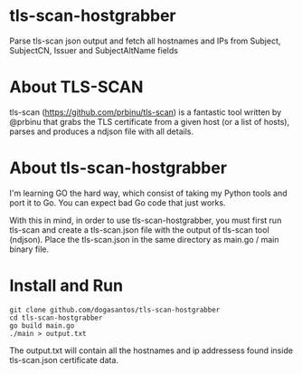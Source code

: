 # tls-scan-hostgrabber
Parse tls-scan json output and fetch all hostnames and IPs from Subject, SubjectCN, Issuer and SubjectAltName fields

# About TLS-SCAN

tls-scan (https://github.com/prbinu/tls-scan) is a fantastic tool written by @prbinu that grabs the TLS certificate from a given host (or a list of hosts), parses and produces a ndjson file with all details.

# About tls-scan-hostgrabber

I'm learning GO the hard way, which consist of taking my Python tools and port it to Go.
You can expect bad Go code that just works.

With this in mind, in order to use tls-scan-hostgrabber, you must first run tls-scan and create a tls-scan.json file with the output of tls-scan tool (ndjson).
Place the tls-scan.json in the same directory as main.go / main binary file.


# Install and Run

```
git clone github.com/dogasantos/tls-scan-hostgrabber
cd tls-scan-hostgrabber
go build main.go
./main > output.txt
```

The output.txt will contain all the hostnames and ip addressess found inside tls-scan.json certificate data.

